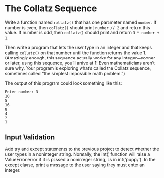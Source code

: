 # The Collatz Sequence

Write a function named `collatz()` that has one parameter named `number`. If number is even, then `collatz()` should print `number // 2` and return this value. If number is odd, then `collatz()` should print and return `3 * number + 1`.

Then write a program that lets the user type in an integer and that keeps calling `collatz()` on that number until the function returns the value 1. (Amazingly enough, this sequence actually works for any integer—sooner or later, using this sequence, you’ll arrive at 1! Even mathematicians aren’t sure why. Your program is exploring what’s called the Collatz sequence, sometimes called “the simplest impossible math problem.”)



The output of this program could look something like this:

```
Enter number: 3
10
5
16
8
4
2
1
```

## Input Validation
Add try and except statements to the previous project to detect whether the user types in a noninteger string. Normally, the int() function will raise a ValueError error if it is passed a noninteger string, as in int('puppy'). In the except clause, print a message to the user saying they must enter an integer.
